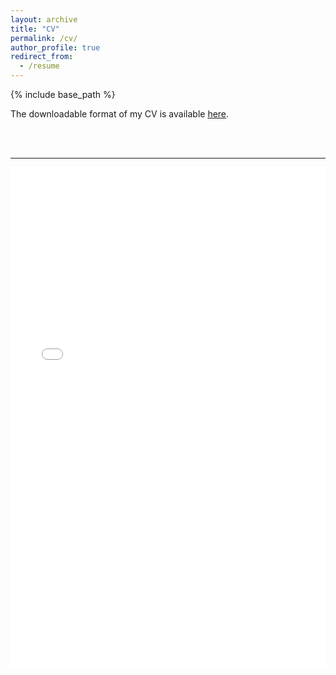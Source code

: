 ```yaml
---
layout: archive
title: "CV"
permalink: /cv/
author_profile: true
redirect_from:
  - /resume
---
```


{% include base_path %}


The downloadable format of my CV is available [here](/files/cv-armelsoubeiga.pdf).

<br/><br/>

------------

<iframe src="files/cv-armelsoubeiga.pdf" width="100%" height="800" frameborder="no" border="0" marginwidth="0" marginheight="0"></iframe>
